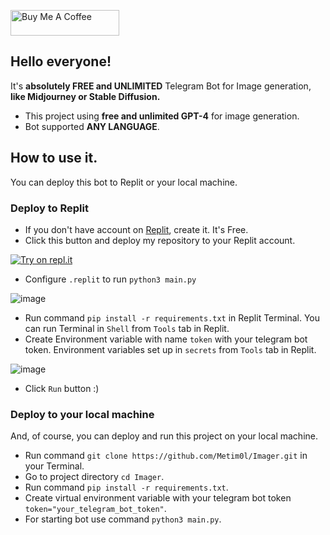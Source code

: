 <a href="https://www.buymeacoffee.com/metimol" target="_blank"><img src="https://cdn.buymeacoffee.com/buttons/default-orange.png" alt="Buy Me A Coffee" height="41" width="174"></a>

## Hello everyone!

It's **absolutely FREE and UNLIMITED** Telegram Bot for Image generation, **like Midjourney or Stable Diffusion.**
- This project using **free and unlimited GPT-4** for image generation.
- Bot supported **ANY LANGUAGE**.

## How to use it.
You can deploy this bot to Replit or your local machine.
### Deploy to Replit
- If you don't have account on [Replit](https://replit.com/), create it. It's Free.
- Click this button and deploy my repository to your Replit account.

[![Try on repl.it](https://img.shields.io/badge/Replit-DD1200?style=for-the-badge&logo=Replit&logoColor=white)](https://repl.it/github/metim0l/Imager)

- Configure `.replit` to run `python3 main.py`

![image](https://github.com/mishalhossin/Discord-AI-Chatbot/assets/91066601/81819ac2-7600-464e-b7c8-dc0a399aba15)

- Run command `pip install -r requirements.txt` in Replit Terminal. You can run Terminal in `Shell` from `Tools` tab in Replit.
- Create Environment variable with name `token` with your telegram bot token. Environment variables set up in `secrets` from `Tools` tab in Replit.

![image](https://github.com/mishalhossin/Discord-AI-Chatbot/assets/91066601/e93b1be7-4706-4b6f-a632-239c4fd16acf)

- Click `Run` button :)

### Deploy to your local machine
And, of course, you can deploy and run this project on your local machine.
- Run command `git clone https://github.com/Metim0l/Imager.git` in your Terminal.
- Go to project directory `cd Imager`.
- Run command `pip install -r requirements.txt`.
- Create virtual environment variable with your telegram bot token `token="your_telegram_bot_token"`.
- For starting bot use command `python3 main.py`.

